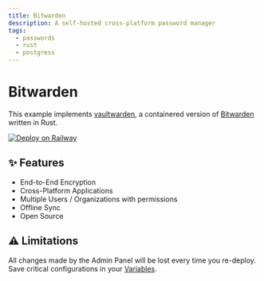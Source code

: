 ```yaml
---
title: Bitwarden
description: A self-hosted cross-platform password manager
tags:
  - passwords
  - rust
  - postgress
---
```


# Bitwarden

This example implements [vaultwarden](https://github.com/dani-garcia/vaultwarden/wiki), a containered version of [Bitwarden](https://bitwarden.com) written in Rust.

[![Deploy on Railway](https://railway.app/button.svg)](https://railway.app/new/template?template=https%3A%2F%2Fgithub.com%2Frailwayapp%2Fexamples%2Ftree%2Fmaster%2Fexamples%2Fbitwarden&plugins=postgresql&envs=ADMIN_TOKEN%2CDOMAIN&ADMIN_TOKENDesc=Administration+Token+%28long+string+of+characters+and+super+secret%29&DOMAINDesc=The+domain+of+your+vault&DOMAINDefault=https%3A%2F%2F%24%7B%7B+RAILWAY_STATIC_URL+%7D%7D)

## ✨ Features

- End-to-End Encryption
- Cross-Platform Applications
- Multiple Users / Organizations with permissions
- Offline Sync
- Open Source

## ⚠️ Limitations

All changes made by the Admin Panel will be lost every time you re-deploy. Save critical configurations in your [Variables](https://github.com/dani-garcia/vaultwarden/blob/main/.env.template).

